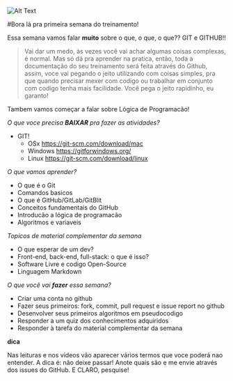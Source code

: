 ![Alt Text](https://media.giphy.com/media/vFKqnCdLPNOKc/giphy.gif)


#Bora lá pra primeira semana do treinamento!

Essa semana vamos falar **muito** sobre o que, o que, o que?? GIT e GITHUB!! 

> Vai dar um medo, às vezes você vai achar algumas
coisas complexas, é normal. Mas só dá pra aprender na pratica, então, toda a documentação do seu treinamento será feita
através do Github, assim, voce vai pegando o jeito utilizando com coisas simples, pra que quando precisar mexer com 
codigo ou trabalhar em conjunto com codigo tenha mais facilidade. Você pega o jeito rapidinho, eu garanto!

Tambem vamos começar a falar sobre Lógica de Programacão!

*O que voce precisa **BAIXAR** pra fazer as atividades?*

- GIT!
  - OSx https://git-scm.com/download/mac
  - Windows https://gitforwindows.org/
  - Linux https://git-scm.com/download/linux

*O que vamos aprender?*

- O que é o Git
- Comandos basicos
- O que é GitHub/GitLab/GitBlit
- Conceitos fundamentais do GitHub
- Introducão a lógica de programacão
- Algoritmos e variaveis

*Topicos de material complementar da semana*

- O que esperar de um dev?
- Front-end, back-end, full-stack: o que é isso?
- Software Livre e codigo Open-Source
- Linguagem Markdown

*O que você vai **fazer** essa semana?*

- Criar uma conta no github
- Fazer seus primeiros: fork, commit, pull request e issue report no github
- Desenvolver seus primeiros algoritmos em pseudocodigo
- Responder a um quiz dos conhecimentos adquiridos
- Responder à tarefa do material complementar da semana

**dica**

Nas leituras e nos videos vão aparecer vários termos que voce poderá nao entender. A dica é: não deixe passar! Anote quais são e me envie através dos issues do GitHub. E CLARO, pesquise!



